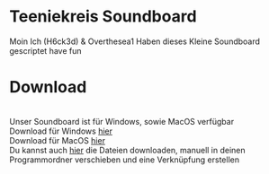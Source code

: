 # Teeniekreis Soundboard
Moin Ich (H6ck3d) & Overthesea1 Haben dieses Kleine Soundboard gescriptet have fun
<br>
# Download
<br>Unser Soundboard ist für Windows, sowie MacOS verfügbar
<br>Download für Windows <a href="https://www.dropbox.com/s/i0ezlc00bjwbqb8/Soundboard%20Install.exe?dl=0" target="_blank">hier</a> 
<br>Download für MacOS <a href="https://www.dropbox.com/s/te3ybqu568eoynm/Soundboard.zip?dl=0" target="_blank">hier</a>
<br>Du kannst auch <a href="https://github.com/Stupid-Clan/WindowsFolderDownload/archive/master.zip" target="_blank">hier</a> die Dateien downloaden, manuell in deinen Programmordner verschieben und eine Verknüpfung erstellen
